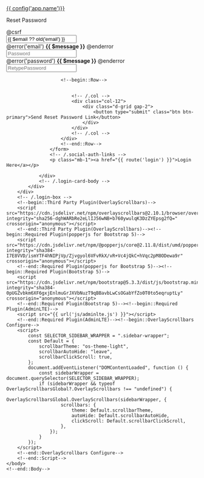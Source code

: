 <!DOCTYPE html>
<html lang="en">
    <!--begin::Head-->
    <head>
        <meta http-equiv="Content-Type" content="text/html; charset=utf-8" />
        <title>AdminLTE 4 | Login Page</title>
        <!--begin::Primary Meta Tags-->
        <meta name="viewport" content="width=device-width, initial-scale=1.0" />
        <meta name="title" content="AdminLTE 4 | Login Page" />
        <meta name="author" content="ColorlibHQ" />
        <meta name="description" content="AdminLTE is a Free Bootstrap 5 Admin Dashboard, 30 example pages using Vanilla JS." />
        <meta
            name="keywords"
            content="bootstrap 5, bootstrap, bootstrap 5 admin dashboard, bootstrap 5 dashboard, bootstrap 5 charts, bootstrap 5 calendar, bootstrap 5 datepicker, bootstrap 5 tables, bootstrap 5 datatable, vanilla js datatable, colorlibhq, colorlibhq dashboard, colorlibhq admin dashboard"
        />
        <!--end::Primary Meta Tags-->
        <!--begin::Fonts-->
        <link rel="stylesheet" href="https://cdn.jsdelivr.net/npm/@fontsource/source-sans-3@5.0.12/index.css" integrity="sha256-tXJfXfp6Ewt1ilPzLDtQnJV4hclT9XuaZUKyUvmyr+Q=" crossorigin="anonymous" />
        <!--end::Fonts-->
        <!--begin::Third Party Plugin(OverlayScrollbars)-->
        <link rel="stylesheet" href="https://cdn.jsdelivr.net/npm/overlayscrollbars@2.10.1/styles/overlayscrollbars.min.css" integrity="sha256-tZHrRjVqNSRyWg2wbppGnT833E/Ys0DHWGwT04GiqQg=" crossorigin="anonymous" />
        <!--end::Third Party Plugin(OverlayScrollbars)-->
        <!--begin::Third Party Plugin(Bootstrap Icons)-->
        <link rel="stylesheet" href="https://cdn.jsdelivr.net/npm/bootstrap-icons@1.11.3/font/bootstrap-icons.min.css" integrity="sha256-9kPW/n5nn53j4WMRYAxe9c1rCY96Oogo/MKSVdKzPmI=" crossorigin="anonymous" />
        <!--end::Third Party Plugin(Bootstrap Icons)-->
        <!--begin::Required Plugin(AdminLTE)-->
        <link rel="stylesheet" href="{{ url('css/adminlte.css') }}"/>
        <!--end::Required Plugin(AdminLTE)-->
    </head>
    <!--end::Head-->
    <!--begin::Body-->
    <body class="login-page bg-body-secondary">
        <div class="login-box">
            <div class="login-logo">
                <a href="{{ url('/') }}">{{ config('app.name')}}</a>
            </div>
            <!-- /.login-logo -->
            <div class="card">
                <div class="card-body login-card-body">
                    <p class="login-box-msg">Reset Password</p>
                    <form action="{{ route('password.update') }}" method="post">
                        @csrf
                        <input type="hidden" name="token" value="{{ $token }}">
                        <div class="input-group mb-3">
                            <input type="email" name="email" class="form-control  @error('email') is-invalid @enderror" placeholder="Email" value="{{ $email ?? old('email') }}" readonly />
                            <div class="input-group-text"><span class="bi bi-envelope"></span></div>
                            @error('email')
                                    <span class="invalid-feedback" role="alert">
                                        <strong>{{ $message }}</strong>
                                    </span>
                                @enderror
                        </div>
                        <div class="input-group mb-3">
                            <input type="password" name="password" class="form-control"  @error('password') is-invalid @enderror placeholder="Password" />
                            <div class="input-group-text"><span class="bi bi-lock-fill"></span></div>
                            @error('password')
                                    <span class="invalid-feedback" role="alert">
                                        <strong>{{ $message }}</strong>
                                    </span>
                                @enderror
                        </div>
                        <div class="input-group mb-3">
                            <input type="password" name="password_confirmation" class="form-control"  @error('password') is-invalid @enderror placeholder="RetypePassword" />
                            <div class="input-group-text"><span class="bi bi-lock-fill"></span></div>
                        </div>
                        
                        <!--begin::Row-->
                        
                    
                            <!-- /.col -->
                            <div class="col-12">
                                <div class="d-grid gap-2">
                                    <button type="submit" class="btn btn-primary">Send Reset Password Link</button>
                                </div>
                            </div>
                            <!-- /.col -->
                        </div>
                        <!--end::Row-->
                    </form>
                    <!-- /.social-auth-links -->
                    <p class="mb-1"><a href="{{ route('login') }}">Login Here</a></p>
                  
                </div>
                <!-- /.login-card-body -->
            </div>
        </div>
        <!-- /.login-box -->
        <!--begin::Third Party Plugin(OverlayScrollbars)-->
        <script src="https://cdn.jsdelivr.net/npm/overlayscrollbars@2.10.1/browser/overlayscrollbars.browser.es6.min.js" integrity="sha256-dghWARbRe2eLlIJ56wNB+b760ywulqK3DzZYEpsg2fQ=" crossorigin="anonymous"></script>
        <!--end::Third Party Plugin(OverlayScrollbars)--><!--begin::Required Plugin(popperjs for Bootstrap 5)-->
        <script src="https://cdn.jsdelivr.net/npm/@popperjs/core@2.11.8/dist/umd/popper.min.js" integrity="sha384-I7E8VVD/ismYTF4hNIPjVp/Zjvgyol6VFvRkX/vR+Vc4jQkC+hVqc2pM8ODewa9r" crossorigin="anonymous"></script>
        <!--end::Required Plugin(popperjs for Bootstrap 5)--><!--begin::Required Plugin(Bootstrap 5)-->
        <script src="https://cdn.jsdelivr.net/npm/bootstrap@5.3.3/dist/js/bootstrap.min.js" integrity="sha384-0pUGZvbkm6XF6gxjEnlmuGrJXVbNuzT9qBBavbLwCsOGabYfZo0T0to5eqruptLy" crossorigin="anonymous"></script>
        <!--end::Required Plugin(Bootstrap 5)--><!--begin::Required Plugin(AdminLTE)-->
        <script src="{{ url('js/adminlte.js') }}"></script>
        <!--end::Required Plugin(AdminLTE)--><!--begin::OverlayScrollbars Configure-->
        <script>
            const SELECTOR_SIDEBAR_WRAPPER = ".sidebar-wrapper";
            const Default = {
                scrollbarTheme: "os-theme-light",
                scrollbarAutoHide: "leave",
                scrollbarClickScroll: true,
            };
            document.addEventListener("DOMContentLoaded", function () {
                const sidebarWrapper = document.querySelector(SELECTOR_SIDEBAR_WRAPPER);
                if (sidebarWrapper && typeof OverlayScrollbarsGlobal?.OverlayScrollbars !== "undefined") {
                    OverlayScrollbarsGlobal.OverlayScrollbars(sidebarWrapper, {
                        scrollbars: {
                            theme: Default.scrollbarTheme,
                            autoHide: Default.scrollbarAutoHide,
                            clickScroll: Default.scrollbarClickScroll,
                        },
                    });
                }
            });
        </script>
        <!--end::OverlayScrollbars Configure-->
        <!--end::Script-->
    </body>
    <!--end::Body-->
</html>
